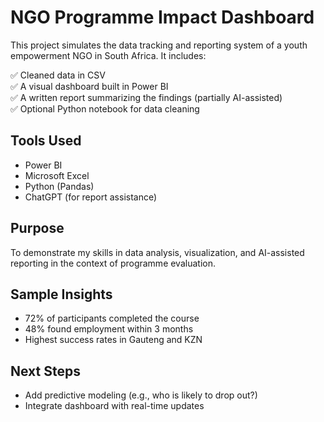 # NGO Programme Impact Dashboard

This project simulates the data tracking and reporting system of a youth empowerment NGO in South Africa. It includes:

✅ Cleaned data in CSV  
✅ A visual dashboard built in Power BI  
✅ A written report summarizing the findings (partially AI-assisted)  
✅ Optional Python notebook for data cleaning  

## Tools Used
- Power BI
- Microsoft Excel
- Python (Pandas)
- ChatGPT (for report assistance)

## Purpose
To demonstrate my skills in data analysis, visualization, and AI-assisted reporting in the context of programme evaluation.

## Sample Insights
- 72% of participants completed the course
- 48% found employment within 3 months
- Highest success rates in Gauteng and KZN

## Next Steps
- Add predictive modeling (e.g., who is likely to drop out?)
- Integrate dashboard with real-time updates
